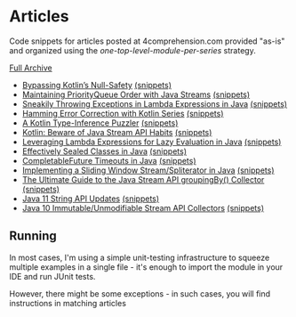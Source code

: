 # Articles
Code snippets for articles posted at 4comprehension.com provided "as-is" and organized using the _one-top-level-module-per-series_ strategy.

[Full Archive](https://4comprehension.com/archive/)

- [Bypassing Kotlin’s Null-Safety](https://4comprehension.com/kotlin-null-nonsafety/) [(snippets)](https://github.com/pivovarit/articles/tree/master/kotlin-null-nonsafety)
- [Maintaining PriorityQueue Order with Java Streams](https://4comprehension.com/maintaining-priorityqueue-order-with-java-streams/) [(snippets)](https://github.com/pivovarit/articles/tree/master/java-priorityqueue-stream-order)
- [Sneakily Throwing Exceptions in Lambda Expressions in Java](https://4comprehension.com/sneakily-throwing-exceptions-in-lambda-expressions-in-java/) [(snippets)](https://github.com/pivovarit/articles/tree/master/java-sneaky-throws-lambda)
- [Hamming Error Correction with Kotlin Series](https://4comprehension.com/hamming-error-correction-with-kotlin-part-1/) [(snippets)](https://github.com/pivovarit/articles/tree/master/hamming-error-correction)
- [A Kotlin Type-Inference Puzzler](https://4comprehension.com/kotlin-type-inference-puzzler/) [(snippets)](https://github.com/pivovarit/articles/tree/master/kotlin-type-inference)
- [Kotlin: Beware of Java Stream API Habits](https://4comprehension.com/kotlin-beware-of-java-stream-api-habits/) [(snippets)](https://github.com/pivovarit/articles/tree/master/kotlin-collections)
- [Leveraging Lambda Expressions for Lazy Evaluation in Java](https://4comprehension.com/leveraging-lambda-expressions-for-lazy-evaluation-in-java/) [(snippets)](https://github.com/pivovarit/articles/tree/master/java-lazy-initialization)
- [Effectively Sealed Classes in Java](https://4comprehension.com/effectively-sealed-classes-in-java/) [(snippets)](https://github.com/pivovarit/articles/tree/master/java-sealed-classes)
- [CompletableFuture Timeouts in Java](https://4comprehension.com/completablefuture-timeout/) [(snippets)](https://github.com/pivovarit/articles/tree/master/java-completable-future-timeouts)
- [Implementing a Sliding Window Stream/Spliterator in Java](https://4comprehension.com/sliding-window-stream-spliterator-in-java/) [(snippets)](https://github.com/pivovarit/articles/tree/master/java-sliding-window-stream)
- [The Ultimate Guide to the Java Stream API groupingBy() Collector](https://4comprehension.com/the-ultimate-guide-to-the-java-stream-api-groupingby-collector) [(snippets)](https://github.com/pivovarit/articles/tree/master/java-advanced-groupingby)
- [Java 11 String API Updates](https://4comprehension.com/java-11-string-api-updates) [(snippets)](https://github.com/pivovarit/articles/tree/master/java-11-string-api-updates)
- [Java 10 Immutable/Unmodifiable Stream API Collectors](http://4comprehension.com/java-immutable-unmodifiable-stream-api-collectors) [(snippets)](https://github.com/pivovarit/articles/tree/master/java-immutable-collectors)

## Running 
In most cases, I'm using a simple unit-testing infrastructure to squeeze multiple examples in a single file - it's enough to import the module in your IDE and run JUnit tests.

However, there might be some exceptions - in such cases, you will find instructions in matching articles
